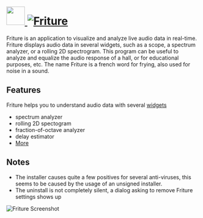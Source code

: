 # [<img src="https://cdn.jsdelivr.net/gh/AdmiringWorm/chocolatey-packages@a9a5f01834504b11c404245c9a996e9e5e78ba75/automatic/friture/icons/48x48.png" height="48" width="48" /> ![Friture](https://img.shields.io/chocolatey/v/friture.svg?label=friture&style=for-the-badge)](https://community.chocolatey.org/packages/friture)

Friture is an application to visualize and analyze live audio data in real-time.
Friture displays audio data in several widgets, such as a scope, a spectrum analyzer, or a rolling 2D spectrogram.
This program can be useful to analyze and equalize the audio response of a hall, or for educational purposes, etc.
The name Friture is a french word for frying, also used for noise in a sound.

## Features

Friture helps you to understand audio data with several [widgets](http://friture.org/features.html)

- spectrum analyzer
- rolling 2D spectogram
- fraction-of-octave analyzer
- delay estimator
- [More](http://friture.org/features.html)

## Notes

- The installer causes quite a few positives for several anti-viruses, this seems to be caused by the usage of an unsigned installer.
- The uninstall is not completely silent, a dialog asking to remove Friture settings shows up

![Friture Screenshot](http://friture.org/images/friture_20150824_small.png)
